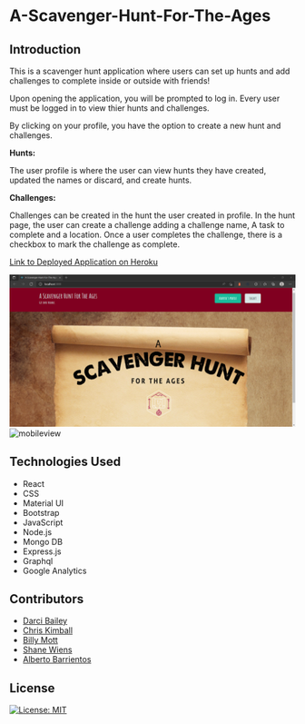 # A-Scavenger-Hunt-For-The-Ages

## Introduction

This is a scavenger hunt application where users can set up hunts and add challenges to complete inside or outside with friends!

Upon opening the application, you will be prompted to log in. Every user must be logged in to view thier hunts and challenges.

By clicking on your profile, you have the option to create a new hunt and challenges.

**Hunts:**

The user profile is where the user can view hunts they have created, updated the names or discard, and create hunts.


**Challenges:**

Challenges can be created in the hunt the user created in profile. In the hunt page, the user can create a challenge adding a challenge name, A task to complete and a location. Once a user completes the challenge, there is a checkbox to mark the challenge as complete.


[Link to Deployed Application on Heroku](https://a-scavenger-hunt-for-the-ages.herokuapp.com/)


![Desktop view screenshot of homepage](/client/src/assets/Readme.png)
![mobileview](/client/src/assets/)

## Technologies Used

- React
- CSS
- Material UI
- Bootstrap
- JavaScript
- Node.js
- Mongo DB
- Express.js
- Graphql
- Google Analytics

## Contributors

- [Darci Bailey](https://github.com/dbailey321)
- [Chris Kimball](https://github.com/chriskimball)
- [Billy Mott](https://github.com/Billygm)
- [Shane Wiens](https://github.com/ShaneWiens)
- [Alberto Barrientos](https://github.com/Bertokeys1)

## License

[![License: MIT](https://img.shields.io/badge/License-MIT-yellow.svg)](https://opensource.org/licenses/MIT)